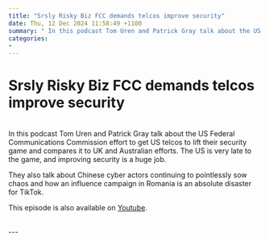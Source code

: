```yaml
---
title: "Srsly Risky Biz FCC demands telcos improve security"
date: Thu, 12 Dec 2024 11:58:49 +1100
summary: " In this podcast Tom Uren and Patrick Gray talk about the US Federal Communications Commission effort to get US telcos to lift"
categories: 
- 
---
```

# Srsly Risky Biz FCC demands telcos improve security


<br/>
In this podcast Tom Uren and Patrick Gray talk about the US Federal Communications Commission effort to get US telcos to lift their security game and compares it to UK and Australian efforts. The US is very late to the game, and improving security is a huge job.

They also talk about Chinese cyber actors continuing to pointlessly sow chaos and how an influence campaign in Romania is an absolute disaster for TikTok.

This episode is also available on [Youtube](https://youtu.be/pKqXR4gXpv8).

<br/>
---
